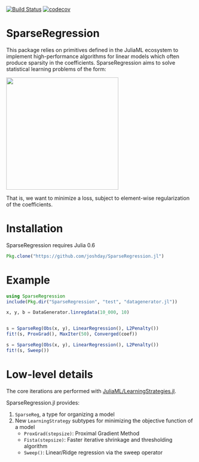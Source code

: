 [![Build Status](https://travis-ci.org/joshday/SparseRegression.jl.svg?branch=master)](https://travis-ci.org/joshday/SparseRegression.jl)
[![codecov](https://codecov.io/gh/joshday/SparseRegression.jl/branch/master/graph/badge.svg)](https://codecov.io/gh/joshday/SparseRegression.jl)

# SparseRegression

This package relies on primitives defined in the JuliaML ecosystem to implement high-performance algorithms for linear models which often produce sparsity in the coefficients.  SparseRegression aims to solve statistical learning problems of the form:

<img width=300 src="https://cloud.githubusercontent.com/assets/8075494/25072239/5d85db30-2297-11e7-817e-e7bebaf056cd.png">

That is, we want to minimize a loss, subject to element-wise regularization of the coefficients.  

# Installation

SparseRegression requires Julia 0.6

```julia
Pkg.clone("https://github.com/joshday/SparseRegression.jl")
```

# Example

```julia
using SparseRegression
include(Pkg.dir("SparseRegression", "test", "datagenerator.jl"))

x, y, b = DataGenerator.linregdata(10_000, 10)


s = SparseReg(Obs(x, y), LinearRegression(), L2Penalty())
fit!(s, ProxGrad(), MaxIter(50), Converged(coef))

s = SparseReg(Obs(x, y), LinearRegression(), L2Penalty())
fit!(s, Sweep())
```

# Low-level details
The core iterations are performed with [JuliaML/LearningStrategies.jl](https://github.com/JuliaML/LearningStrategies.jl).  

SparseRegression.jl provides:
1. `SparseReg`, a type for organizing a model
2. New `LearningStrategy` subtypes for minimizing the objective function of a model
   - `ProxGrad(stepsize)`: Proximal Gradient Method
   - `Fista(stepsize)`: Faster iterative shrinkage and thresholding algorithm
   - `Sweep()`:  Linear/Ridge regression via the sweep operator
